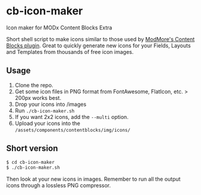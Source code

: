 # cb-icon-maker
Icon maker for MODx Content Blocks Extra

Short shell script to make icons similar to those used by [ModMore's Content Blocks plugin](https://www.modmore.com/extras/contentblocks/). Great to quickly generate new icons for your Fields, Layouts and Templates from thousands of free icon images.

## Usage

1. Clone the repo.
2. Get some icon files in PNG format from FontAwesome, FlatIcon, etc. > 200px works best.
3. Drop your icons into /images
4. Run `./cb-icon-maker.sh`
5. If you want 2x2 icons, add the `--multi` option.
6. Upload your icons into the `/assets/components/contentblocks/img/icons/`

## Short version

```sh
$ cd cb-icon-maker
$ ./cb-icon-maker.sh
```

Then look at your new icons in images. Remember to run all the output icons through a lossless PNG compressor.
